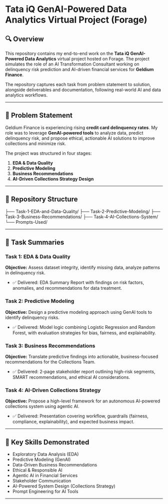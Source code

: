 # Tata iQ GenAI-Powered Data Analytics Virtual Project (Forage)

## 🔍 Overview
This repository contains my end-to-end work on the **Tata iQ GenAI-Powered Data Analytics** virtual project hosted on Forage. The project simulates the role of an AI Transformation Consultant working on delinquency risk prediction and AI-driven financial services for **Geldium Finance**.

The repository captures each task from problem statement to solution, alongside deliverables and documentation, following real-world AI and data analytics workflows.

---

## 📝 Problem Statement
Geldium Finance is experiencing rising **credit card delinquency rates**. My role was to leverage **GenAI-powered tools** to analyze data, predict delinquency risk, and propose ethical, actionable AI solutions to improve collections and minimize risk.

The project was structured in four stages:
1. **EDA & Data Quality**
2. **Predictive Modeling**
3. **Business Recommendations**
4. **AI-Driven Collections Strategy Design**

---

## 📂 Repository Structure
├── Task-1-EDA-and-Data-Quality/
├── Task-2-Predictive-Modeling/
├── Task-3-Business-Recommendations/
├── Task-4-AI-Collections-System/
└── Prompts-Used/

---


## 📌 Task Summaries

### **Task 1: EDA & Data Quality**
**Objective:** Assess dataset integrity, identify missing data, analyze patterns in delinquency risk.
- ✅ Delivered: EDA Summary Report with findings on risk factors, anomalies, and recommendations for data treatment.

### **Task 2: Predictive Modeling**
**Objective:** Design a predictive modeling approach using GenAI tools to identify delinquency risks.
- ✅ Delivered: Model logic combining Logistic Regression and Random Forest, with evaluation strategies for bias, fairness, and explainability.

### **Task 3: Business Recommendations**
**Objective:** Translate predictive findings into actionable, business-focused recommendations for the Collections Team.
- ✅ Delivered: 2-page stakeholder report outlining high-risk segments, SMART recommendations, and ethical AI considerations.

### **Task 4: AI-Driven Collections Strategy**
**Objective:** Propose a high-level framework for an autonomous AI-powered collections system using agentic AI.
- ✅ Delivered: Presentation covering workflow, guardrails (fairness, compliance, explainability), and expected business impact.

---

## 🔑 Key Skills Demonstrated
- Exploratory Data Analysis (EDA)
- Predictive Modeling (GenAI)
- Data-Driven Business Recommendations
- Ethical & Responsible AI
- Agentic AI in Financial Services
- Stakeholder Communication
- AI-Powered System Design (Collections Strategy)
- Prompt Engineering for AI Tools 

---

